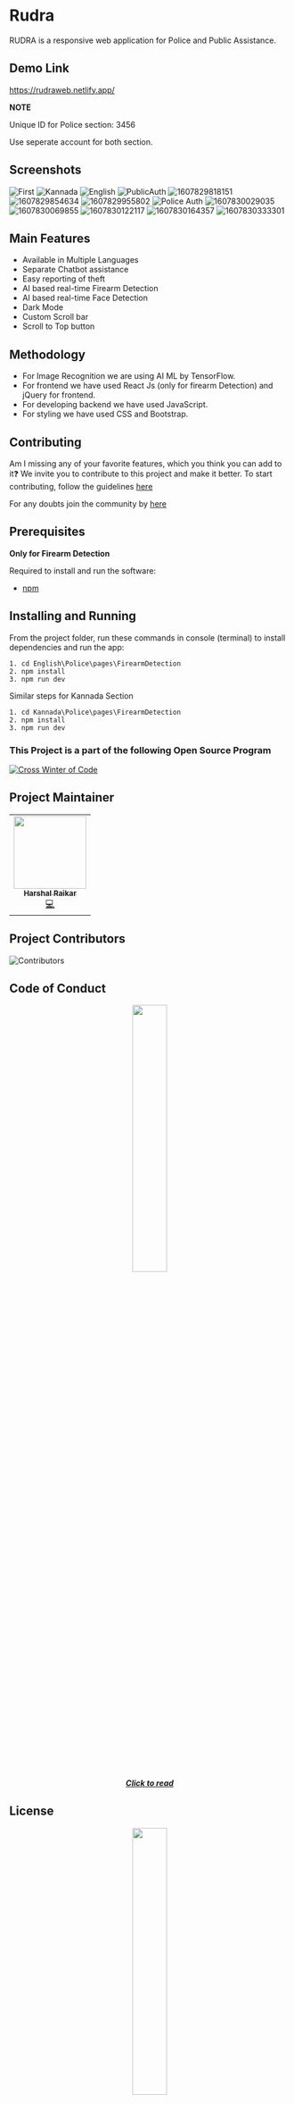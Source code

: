 # Rudra
RUDRA is a responsive web application for Police and Public Assistance.

## Demo Link
https://rudraweb.netlify.app/

**NOTE**

Unique ID for Police section: 3456

Use seperate account for both section.

<!-- ## YouTube Video Link
https://youtu.be/w0ASgzbu4-E
(Demo) https://youtu.be/4L7YrW01C4c -->

## Screenshots
![First](https://user-images.githubusercontent.com/64153988/102002619-3a3b1680-3d24-11eb-8987-2d14c9d65d78.png)
![Kannada](https://user-images.githubusercontent.com/64153988/102002723-6905bc80-3d25-11eb-875c-909b87394fec.png)
![English](https://user-images.githubusercontent.com/64153988/102002731-876bb800-3d25-11eb-8594-65883d5829b5.png)
![PublicAuth](https://user-images.githubusercontent.com/64153988/102002843-93a44500-3d26-11eb-98ee-1acb56903337.png)
![1607829818151](https://user-images.githubusercontent.com/64153988/102002769-d580bb80-3d25-11eb-8d54-0d62909dc024.png)
![1607829854634](https://user-images.githubusercontent.com/64153988/102002773-de718d00-3d25-11eb-8912-4ee70ca49b93.png)
![1607829955802](https://user-images.githubusercontent.com/64153988/102002778-e6c9c800-3d25-11eb-972b-10ffe9818f30.png)
![Police Auth](https://user-images.githubusercontent.com/64153988/102002797-0660f080-3d26-11eb-9066-21064e65e2b2.png)
![1607830029035](https://user-images.githubusercontent.com/64153988/102002806-1678d000-3d26-11eb-975f-bd41d837c33b.png)
![1607830069855](https://user-images.githubusercontent.com/64153988/102002810-1d9fde00-3d26-11eb-8deb-a1ca883fc30e.png)
![1607830122117](https://user-images.githubusercontent.com/64153988/102002821-4a53f580-3d26-11eb-9a0f-a114e5001ce4.png)
![1607830164357](https://user-images.githubusercontent.com/64153988/102002824-52139a00-3d26-11eb-9d91-5257d2334176.png)
![1607830333301](https://user-images.githubusercontent.com/64153988/102002828-55a72100-3d26-11eb-86a3-5dc398d8dc7d.png)


## Main Features
- Available in Multiple Languages
- Separate Chatbot assistance
- Easy reporting of theft
- AI based real-time Firearm Detection
- AI based real-time Face Detection
- Dark Mode
- Custom Scroll bar
- Scroll to Top button

## Methodology
- For Image Recognition we are using AI ML by TensorFlow.
- For frontend we have used React Js (only for firearm Detection) and jQuery for frontend.
- For developing backend we have used JavaScript.
- For styling we have used CSS and Bootstrap.

## Contributing
Am I missing any of your favorite features, which you think you can add to it❓ We invite you to contribute to this project and make it better. To start contributing, follow the  guidelines [here](./CONTRIBUTING.md)

For any doubts join the community by [here](https://discord.gg/Q4fb3yAW6P)

## Prerequisites
**Only for Firearm Detection**

Required to install and run the software:

 * [npm](https://www.npmjs.com/get-npm)


## Installing and Running

From the project folder, run these commands in console (terminal) to install dependencies and run the app:
```
1. cd English\Police\pages\FirearmDetection
2. npm install
3. npm run dev
```
Similar steps for Kannada Section
```
1. cd Kannada\Police\pages\FirearmDetection
2. npm install
3. npm run dev
```

### This Project is a part of the following Open Source Program

[<img src ="https://github.com/Ayush7614/Rudra/blob/main/cwoc.png" alt ="Cross Winter of Code"></img>](https://crosswoc.ieeedtu.in/)


## Project Maintainer 

<table>
  <tbody><tr>
    <td align="center"><a href="https://github.com/Harshal0902"><img alt="" src="https://avatars.githubusercontent.com/u/64153988?s=400&u=fe27fb802b9d4954152a6ed65a09fede8b49fd4c&v=4" width="130px;"><br><sub><b>
 Harshal Raikar </b></sub></a><br><a href="" title="Code">💻 </a></td></a></td>
  </tr>
</tbody></table>

## Project Contributors

![Contributors](https://contributors-img.web.app/image?repo=Harshal0902/Rudra)


## Code of Conduct

<p align="center">
<a href="https://github.com/Harshal0902/Rudra/blob/main/CODE_OF_CONDUCT.md">
<img width=35% src="https://cdn-media-1.freecodecamp.org/images/1*v4jyaugHQXBSf2O4D66Onw.gif"></p>
<h5 align="center"><b>Click to read</b></a>


## License 

<p align="center">
<a href="https://github.com/Harshal0902/Rudra/blob/main/LICENSE">
<img width=35% src="https://media.tenor.com/images/68ecdcb63296f1db6532bf5b83051da9/tenor.gif"></p>
<h5 align="center"><b>MIT License</b></a> 


💜 **Thanks**